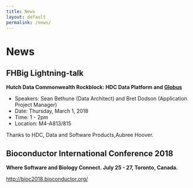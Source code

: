 ```yaml
---
title: News
layout: default
permalink: /news/
---
```


# News

## FHBig Lightning-talk
__Hutch Data Commonwealth Rockblock: HDC Data Platform and [Globus](www.globus.org)__
- Speakers: Sean Bethune (Data Architect) and Bret Dodson (Application Project Manager) 
- Date: Thursday, March 1, 2018
- Time: 1 - 2pm
- Location: M4-A813/815

Thanks to HDC, Data and Software Products,Aubree Hoover.

## Bioconductor International Conference 2018
__Where Software and Biology Connect. July 25 - 27, Toronto, Canada.__

http://bioc2018.bioconductor.org/
